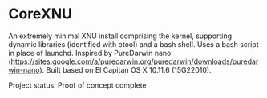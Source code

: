 # CoreXNU
An extremely minimal XNU install comprising the kernel, supporting dynamic libraries (identified with otool) and a bash shell. Uses a bash script in place of launchd. Inspired by PureDarwin nano (https://sites.google.com/a/puredarwin.org/puredarwin/downloads/puredarwin-nano). Built based on El Capitan OS X 10.11.6 (15G22010).

Project status: Proof of concept complete
